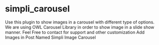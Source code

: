 # simpli_carousel
Use this plugin to show images in a carousel with different type of options. We are using OWL Carousel Library in order to show image in a slide show manner.
Feel Free to contact for support and other customization
Add Images in Post Named Simpli Image Carousel
